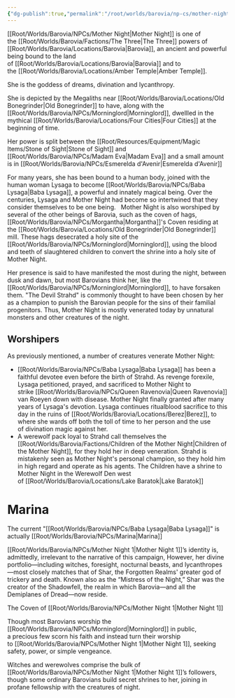```yaml
---
{"dg-publish":true,"permalink":"/root/worlds/barovia/np-cs/mother-night/","tags":["Barovia"]}
---
```


[[Root/Worlds/Barovia/NPCs/Mother Night\|Mother Night]] is one of the [[Root/Worlds/Barovia/Factions/The Three\|The Three]] powers of [[Root/Worlds/Barovia/Locations/Barovia\|Barovia]], an ancient and powerful being bound to the land of [[Root/Worlds/Barovia/Locations/Barovia\|Barovia]] and to the [[Root/Worlds/Barovia/Locations/Amber Temple\|Amber Temple]]. 

She is the goddess of dreams, divination and lycanthropy. 

She is depicted by the Megaliths near [[Root/Worlds/Barovia/Locations/Old Bonegrinder\|Old Bonegrinder]] to have, along with the [[Root/Worlds/Barovia/NPCs/Morninglord\|Morninglord]], dwellled in the mythical [[Root/Worlds/Barovia/Locations/Four Cities\|Four Cities]] at the beginning of time.

Her power is split between the [[Root/Resources/Equipment/Magic Items/Stone of Sight\|Stone of Sight]] and [[Root/Worlds/Barovia/NPCs/Madam Eva\|Madam Eva]] and a small amount is in [[Root/Worlds/Barovia/NPCs/Esmerelda d'Avenir\|Esmerelda d'Avenir]]

For many years, she has been bound to a human body, joined with the human woman Lysaga to become [[Root/Worlds/Barovia/NPCs/Baba Lysaga\|Baba Lysaga]], a powerful and innately magical being. Over the centuries, Lysaga and Mother Night had become so intertwined that they consider themselves to be one being.
 
Mother Night is also worshiped by several of the other beings of Barovia, such as the coven of hags, [[Root/Worlds/Barovia/NPCs/Morgantha\|Morgantha]]'s Coven residing at the [[Root/Worlds/Barovia/Locations/Old Bonegrinder\|Old Bonegrinder]] mill. These hags desecrated a holy site of the [[Root/Worlds/Barovia/NPCs/Morninglord\|Morninglord]], using the blood and teeth of slaughtered children to convert the shrine into a holy site of Mother Night.

Her presence is said to have manifested the most during the night, between dusk and dawn, but most Barovians think her, like the [[Root/Worlds/Barovia/NPCs/Morninglord\|Morninglord]], to have forsaken them. "The Devil Strahd" is commonly thought to have been chosen by her as a champion to punish the Barovian people for the sins of their familial progenitors. Thus, Mother Night is mostly venerated today by unnatural monsters and other creatures of the night.

## Worshipers

As previously mentioned, a number of creatures venerate Mother Night:

-   [[Root/Worlds/Barovia/NPCs/Baba Lysaga\|Baba Lysaga]] has been a faithful devotee even before the birth of Strahd. As revenge forexile, Lysaga petitioned, prayed, and sacrificed to Mother Night to strike [[Root/Worlds/Barovia/NPCs/Queen Ravenovia\|Queen Ravenovia]] van Roeyen down with disease. Mother Night finally granted after many years of Lysaga's devotion. Lysaga continues ritualblood sacrifice to this day in the ruins of [[Root/Worlds/Barovia/Locations/Berez\|Berez]], to where she wards off both the toll of time to her person and the use of divination magic against her.
-   A werewolf pack loyal to Strahd call themselves the [[Root/Worlds/Barovia/Factions/Children of the Mother Night\|Children of the Mother Night]], for they hold her in deep veneration. Strahd is mistakenly seen as Mother Night's personal champion, so they hold him in high regard and operate as his agents. The Children have a shrine to Mother Night in the Werewolf Den west of [[Root/Worlds/Barovia/Locations/Lake Baratok\|Lake Baratok]]

# Marina

The current "[[Root/Worlds/Barovia/NPCs/Baba Lysaga\|Baba Lysaga]]" is actually [[Root/Worlds/Barovia/NPCs/Marina\|Marina]]


[[Root/Worlds/Barovia/NPCs/Mother Night 1\|Mother Night 1]]’s identity is, admittedly, irrelevant to the narrative of this campaign, However, her divine portfolio—including witches, foresight, nocturnal beasts, and lycanthropes—most closely matches that of Shar, the Forgotten Realms' greater god of trickery and death. Known also as the “Mistress of the Night,” Shar was the creator of the Shadowfell, the realm in which Barovia—and all the Demiplanes of Dread—now reside. 

The Coven of [[Root/Worlds/Barovia/NPCs/Mother Night 1\|Mother Night 1]] 

Though most Barovians worship the [[Root/Worlds/Barovia/NPCs/Morninglord\|Morninglord]] in public, a precious few scorn his faith and instead turn their worship to [[Root/Worlds/Barovia/NPCs/Mother Night 1\|Mother Night 1]], seeking safety, power, or simple vengeance. 

Witches and werewolves comprise the bulk of [[Root/Worlds/Barovia/NPCs/Mother Night 1\|Mother Night 1]]’s followers, though some ordinary Barovians build secret shrines to her, joining in profane fellowship with the creatures of night. 
